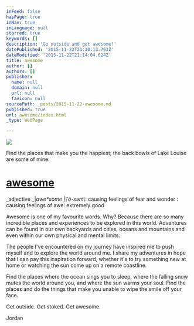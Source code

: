 ```yaml
---
inFeed: false
hasPage: true
inNav: true
inLanguage: null
starred: true
keywords: []
description: 'Go outside and get awesome!'
datePublished: '2015-11-22T21:30:13.763Z'
dateModified: '2015-11-22T21:14:04.624Z'
title: awesome
author: []
authors: []
publisher:
  name: null
  domain: null
  url: null
  favicon: null
sourcePath: _posts/2015-11-22-awesome.md
published: true
url: awesome/index.html
_type: WebPage

---
```

![](https://imgflo.herokuapp.com/graph/vahj1ThiexotieMo/1b58500b9a1778de6e62785bdacd863e/passthrough.jpg?input=https%3A%2F%2Fthe-grid-user-content.s3-us-west-2.amazonaws.com%2F5f44b99a-8fc2-4c2f-91a6-c3ef6a383add.jpg&width=750&height=563)

Find the places that make you the happiest; the back bowls of Lake Louise are some of mine. 

# [awesome][0]

_adjective _|_awe\*some _|_\\ˈȯ-səm\\_: causing feelings of fear and wonder : causing feelings of awe: extremely good

Awesome is one of my favourite words. Why? Because there are so many incredible places and experiences to be explored in this world.  Adventures can be found in our own backyards and cities, oceans and mountains and even within our own physical and mental limits. 

The people I've encountered on my journey have inspired me to push myself and to explore the world around me. I share my adventures in hope that I can pay this inspiration forward, whether it's to try something new at home or watching the sun come up on a remote coastline. 

Find the places where the ocean sings you to sleep, where the falling snow mutes the world around you, and where the sun warms your soul. Find the places and do the things that make you unable to wipe the smile off your face. 

Get outside. Get stoked. Get awesome.

Jordan

[0]: http://www.merriam-webster.com/dictionary/awesome